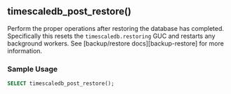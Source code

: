 ## timescaledb_post_restore() 
Perform the proper operations after restoring the database has completed.
Specifically this resets the `timescaledb.restoring` GUC and restarts any
background workers. See [backup/restore docs][backup-restore] for more information.

### Sample Usage  

```sql
SELECT timescaledb_post_restore();
```